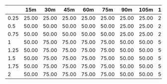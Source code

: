| | 15m | 30m | 45m | 60m | 75m | 90m | 105m | 120m | 
| ---- | ------- | ------- | ------- | ------- | ------- | ------- | ------- | ------- |
| 0.25 |  25.00  |  25.00  |  25.00  |  25.00  |  25.00  |  25.00  |  25.00  |  25.00  | 
| 0.5 |  50.00  |  50.00  |  50.00  |  50.00  |  50.00  |  25.00  |  25.00  |  25.00  | 
| 0.75 |  50.00  |  50.00  |  50.00  |  50.00  |  50.00  |  25.00  |  25.00  |  25.00  | 
| 1 |  50.00  |  75.00  |  75.00  |  75.00  |  75.00  |  50.00  |  50.00  |  50.00  | 
| 1.25 |  50.00  |  75.00  |  75.00  |  75.00  |  75.00  |  50.00  |  50.00  |  50.00  | 
| 1.5 |  50.00  |  75.00  |  75.00  |  75.00  |  75.00  |  50.00  |  50.00  |  50.00  | 
| 1.75 |  50.00  |  75.00  |  75.00  |  75.00  |  75.00  |  50.00  |  50.00  |  50.00  | 
| 2 |  50.00  |  75.00  |  75.00  |  75.00  |  75.00  |  50.00  |  50.00  |  50.00  | 
